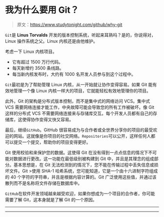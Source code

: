 # 我为什么要用 Git？

> 原文：<https://www.studytonight.com/github/why-git>

`Git`是 **Linus Torvalds** 开发的版本控制系统，听起来耳熟吗？是的，你说得对，Linux 操作系统之父。Linux 内核还是由他维护。

考虑一下 Linux 内核项目。

*   它有超过 1500 万行代码。
*   每天新增约 3500 条线路。
*   每当新内核发布时，大约有 1000 名开发人员参与到这个过程中。

`Git`最初是为了帮助管理 Linux 内核，从一开始就让协作变得容易。如果 Git 能有效地管理一个像 Linux 内核一样大的项目，它就能轻松有效地管理你的项目。

此外，Git 的架构是分布式版本控制，而不是集中式的网络访问 VCS。集中式 VCS 需要网络连接才能工作，中央故障可能会导致您的所有工作被破坏。像 Git 这样的分布式 VCS 不需要网络连接来与存储库交互。每个开发人员都有自己的存储库，这使得协作变得又快又容易。

最后，继续`GitHub`。GitHub 很容易成为与合作者或全世界分享你的项目的最受欢迎的网站。这就像是你项目的社交网络。`Repositories`可以公开，这样任何人都可以提交一个提交，帮助你的项目变得更好。

Git 使用校验和来保护您的数据。这使得 Git 在没有得到一点点信息的情况下不可能对数据进行更改。这一功能在最低级别被构建到 Git 中，并且是其理念的组成部分。基本思想是，在 Git 无法检测到的情况下，您不能在传输过程中丢失信息或损坏文件。Git >使用 SHA-1 哈希系统，您可能知道，它是一个由十六进制字符组成的 40 个字符的字符串，并且是根据内容计算的。Git 广泛使用这些值，并通过该散列而不是名称将文件存储在数据库中。

`GitHub`在软件开发领域越来越受欢迎，如果你想成为一个项目的合作者，你可能需要了解 Git，这本身就是了解 Git 的一个原因。

* * *

* * *